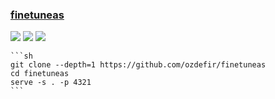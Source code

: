 ### [finetuneas](https://github.com/ozdefir/finetuneas)

![](https://img.shields.io/github/license/ozdefir/finetuneas?style=flat-square) ![](https://img.shields.io/github/last-commit/scillidan/finetuneas/main?label=last%20commit%20(fork)&style=flat-square) ![](https://img.shields.io/badge/Vercel-black?style=flat&logo=Vercel&logoColor=white)

````{tab} From source
```sh
git clone --depth=1 https://github.com/ozdefir/finetuneas
cd finetuneas
serve -s . -p 4321
```
````
